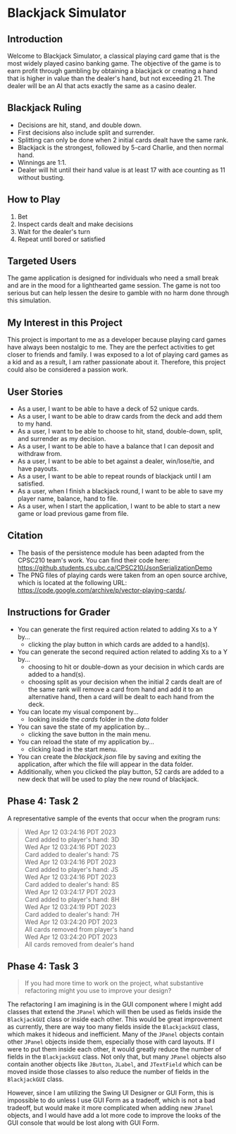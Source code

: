 # Blackjack Simulator

## Introduction

Welcome to Blackjack Simulator, a classical playing card game that is the most widely played casino banking game. The 
objective of the game is to earn profit through gambling by obtaining a blackjack or creating a hand that is higher in 
value than the dealer's hand, but not exceeding 21. The dealer will be an AI that acts exactly the same as a casino 
dealer.

## Blackjack Ruling
- Decisions are hit, stand, and double down.
- First decisions also include split and surrender.
- Splitting can only be done when 2 initial cards dealt have the same rank.
- Blackjack is the strongest, followed by 5-card Charlie, and then normal hand.
- Winnings are 1:1.
- Dealer will hit until their hand value is at least 17 with ace counting as 11 without busting.

## How to Play
1. Bet
2. Inspect cards dealt and make decisions
3. Wait for the dealer's turn
4. Repeat until bored or satisfied

## Targeted Users

The game application is designed for individuals who need a small break and are in the mood for a lighthearted game
session. The game is not too serious but can help lessen the desire to gamble with no harm done through this simulation.

## My Interest in this Project

This project is important to me as a developer because playing card games have always been nostalgic to me. They are the
perfect activities to get closer to friends and family. I was exposed to a lot of playing card games as a kid and as a 
result, I am rather passionate about it. Therefore, this project could also be considered a passion work.

## User Stories

- As a user, I want to be able to have a deck of 52 unique cards.
- As a user, I want to be able to draw cards from the deck and add them to my hand.
- As a user, I want to be able to choose to hit, stand, double-down, split, and surrender as my decision.
- As a user, I want to be able to have a balance that I can deposit and withdraw from.
- As a user, I want to be able to bet against a dealer, win/lose/tie, and have payouts.
- As a user, I want to be able to repeat rounds of blackjack until I am satisfied.
- As a user, when I finish a blackjack round, I want to be able to save my player name, balance, hand to file.
- As a user, when I start the application, I want to be able to start a new game or load previous game from file.

## Citation

- The basis of the persistence module has been adapted from the CPSC210 team's work. You can find their code here:
https://github.students.cs.ubc.ca/CPSC210/JsonSerializationDemo
- The PNG files of playing cards were taken from an open source archive, which is located at the following URL:
https://code.google.com/archive/p/vector-playing-cards/.

## Instructions for Grader

- You can generate the first required action related to adding Xs to a Y by...
  - clicking the play button in which cards are added to a hand(s).
- You can generate the second required action related to adding Xs to a Y by...
  - choosing to hit or double-down as your decision in which cards are added to a hand(s).
  - choosing split as your decision when the initial 2 cards dealt are of the same rank will remove a card from hand and 
  add it to an alternative hand, then a card will be dealt to each hand from the deck.
- You can locate my visual component by...
  - looking inside the *cards* folder in the *data* folder
- You can save the state of my application by...
  - clicking the save button in the main menu.
- You can reload the state of my application by...
  - clicking load in the start menu.
- You can create the *blackjack.json* file by saving and exiting the application, after which the file will appear in 
the data folder.
- Additionally, when you clicked the play button, 52 cards are added to a new deck that will be used to play the new 
round of blackjack.

## Phase 4: Task 2

A representative sample of the events that occur when the program runs:
>Wed Apr 12 03:24:16 PDT 2023  
Card added to player's hand: 3D  
Wed Apr 12 03:24:16 PDT 2023  
Card added to dealer's hand: 7S  
Wed Apr 12 03:24:16 PDT 2023  
Card added to player's hand: JS  
Wed Apr 12 03:24:16 PDT 2023  
Card added to dealer's hand: 8S  
Wed Apr 12 03:24:17 PDT 2023  
Card added to player's hand: 8H  
Wed Apr 12 03:24:19 PDT 2023  
Card added to dealer's hand: 7H  
Wed Apr 12 03:24:20 PDT 2023  
All cards removed from player's hand  
Wed Apr 12 03:24:20 PDT 2023  
All cards removed from dealer's hand  

## Phase 4: Task 3

> If you had more time to work on the project, what substantive refactoring might you use to improve your design?

The refactoring I am imagining is in the GUI component where I might add classes that extend the `JPanel` which will 
then be used as fields inside the `BlackjackGUI` class or inside each other. This would be great improvement as 
currently, there are way too many fields inside the `BlackjackGUI` class, which makes it hideous and inefficient. 
Many of the `JPanel` objects contain other `JPanel` objects inside them, especially those with card layouts. If I were 
to put them inside each other, it would greatly reduce the number of fields in the `BlackjackGUI` class. Not only that, 
but many `JPanel` objects also contain another objects like `JButton`, `JLabel`, and `JTextField` which can be moved 
inside those classes to also reduce the number of fields in the `BlackjackGUI` class.

However, since I am utilizing the Swing UI Designer or GUI Form, this is impossible to do unless I use GUI Form as a
tradeoff, which is not a bad tradeoff, but would make it more complicated when adding new `JPanel` objects, and I would
have add a lot more code to improve the looks of the GUI console that would be lost along with GUI Form.